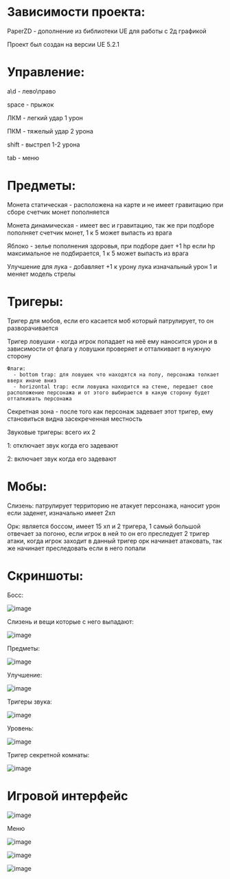 # Зависимости проекта:

PaperZD - дополнение из библиотеки UE для работы с 2д графикой 

Проект был создан на версии UE 5.2.1

# Управление:

a\d - лево\право

space - прыжок

ЛКМ - легкий удар 1 урон

ПКМ - тяжелый удар 2 урона

shift - выстрел 1-2 урона

tab - меню


# Предметы:

Монета статическая - расположена на карте и не имеет гравитацию при сборе счетчик монет пополняется

Монета динамическая - имеет вес и гравитацию, так же при подборе пополняет счетчик монет, 1 к 5 может выпасть из врага

Яблоко - зелье пополнения здоровья, при подборе дает +1 hp если hp максимальное не подбирается, 1 к 5 может выпасть из врага

Улучшение для лука - добавляет +1 к урону лука изначальный урон 1 и меняет модель стрелы


# Тригеры:

Тригер для мобов, если его касается моб который патрулирует, то он разворачивается

Тригер ловушки - когда игрок попадает на неё ему наносится урон и в зависимости от флага у ловушки проверяет и отталкивает в нужную сторону

    Флаги:
      - bottom trap: для ловушек что находятся на полу, персонажа толкает вверх иначе вниз
      - horizontal trap: если ловушка находится на стене, передает свое расположение персонажа и от этого выбирается в какую сторону будет отталкивать персонажа
      
Секретная зона - после того как персонаж задевает этот тригер, ему становиться видна засекреченная местность

Звуковые тригеры: всего их 2

1: отключает звук когда его задевают

2: включает звук когда его задевают


# Мобы:

Слизень: патрулирует территорию не атакует персонажа, наносит урон если заденет, изначально имеет 2хп

Орк: является боссом, имеет 15 хп и 2 тригера, 1 самый большой отвечает за погоню, если игрок в ней то он его преследует 2 тригер атаки, когда игрок заходит в данный тригер орк начинает атаковать, так же начинает преследовать если в него попали


# Скриншоты:

Босс:

![image](https://github.com/user-attachments/assets/22b12bf2-bbc3-4390-aaf1-1535014b12cc)

Слизень и вещи которые с него выпадают:

![image](https://github.com/user-attachments/assets/fb89edd5-f966-4108-a503-024ff2cb3560)

Предметы:

![image](https://github.com/user-attachments/assets/a0887b15-96df-4f49-a3d7-5dab5aaa8d56)

Улучшение:

![image](https://github.com/user-attachments/assets/d3969b26-0627-4912-81ee-85f3dc3e0c23)

Тригеры звука:

![image](https://github.com/user-attachments/assets/f3fd4d40-888b-4be3-8ecb-44575da41584)

Уровень:

![image](https://github.com/user-attachments/assets/9f5fabf3-c23b-41b2-a55c-7519b19e50f7)

Тригер секретной комнаты:

![image](https://github.com/user-attachments/assets/f801205d-6412-4072-957d-41c20971d25b)

# Игровой интерфейс

![image](https://github.com/user-attachments/assets/997218bb-7f13-4edd-bca8-ddb1519fb546)

Меню

![image](https://github.com/user-attachments/assets/2e5384b4-169f-415b-9a16-0716ff70f1d0)

![image](https://github.com/user-attachments/assets/839917f4-66e4-424b-8423-be6f8703cdb5)

![image](https://github.com/user-attachments/assets/3d9d9d1f-51b6-4bd6-8b73-8587e824ea27)
